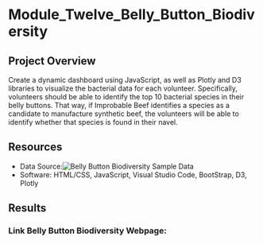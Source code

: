 # Module_Twelve_Belly_Button_Biodiversity

## Project Overview
Create a dynamic dashboard using JavaScript, as well as Plotly and D3 libraries to visualize the bacterial data for each volunteer. Specifically, volunteers should be able to identify the top 10 bacterial species in their belly buttons. That way, if Improbable Beef identifies a species as a candidate to manufacture synthetic beef, the volunteers will be able to identify whether that species is found in their navel.

## Resources
 - Data Source:![Belly Button Biodiversity Sample Data]()
 - Software: HTML/CSS, JavaScript, Visual Studio Code, BootStrap, D3, Plotly

## Results
### Link Belly Button Biodiversity Webpage: 